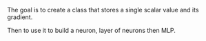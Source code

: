 The goal is to create a class that stores a single scalar value and its gradient.

Then to use it to build a neuron, layer of neurons then MLP.
